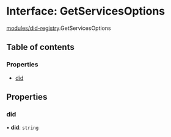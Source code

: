 # Interface: GetServicesOptions

[modules/did-registry](../modules/modules_did_registry.md).GetServicesOptions

## Table of contents

### Properties

- [did](modules_did_registry.GetServicesOptions.md#did)

## Properties

### did

• **did**: `string`
